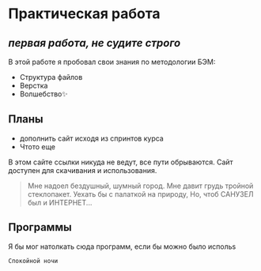 # Практическая работа 
## _первая работа, не судите строго_



В этой работе я пробовал свои знания по методологии БЭМ:

- Структура файлов
- Верстка 
- Волшебство✨

 ## Планы

- дополнить сайт исходя из спринтов курса
- Чтото еще 

В этом сайте ссылки никуда не ведут, все пути обрываются. 
Сайт доступен для скачивания и использования.

> Мне надоел бездушный, шумный город.
> Мне давит грудь тройной стеклопакет.
> Уехать бы с палаткой на природу,
> Но, чтоб САНУЗЕЛ был и ИНТЕРНЕТ...


## Программы

Я бы мог натолкать сюда программ, если бы можно было испольs

```sh
Спокойной ночи
```
